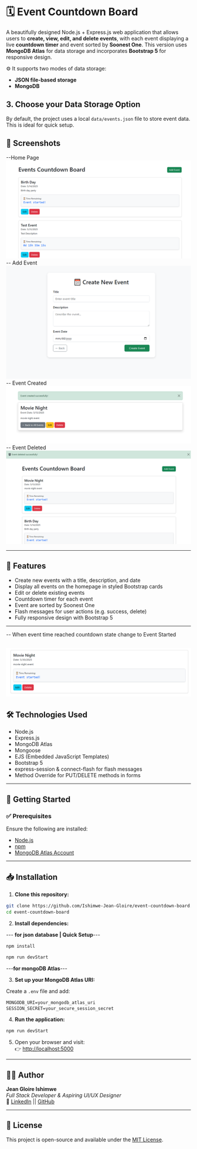 # 🗓️ Event Countdown Board

A beautifully designed Node.js + Express.js web application that allows users to **create, view, edit, and delete events**, with each event displaying a live **countdown timer** and event sorted by **Soonest One**. This version uses **MongoDB Atlas** for data storage and incorporates **Bootstrap 5** for responsive design.


⚙️ It supports two modes of data storage:
- **JSON file-based storage**
- **MongoDB** 

## 3. Choose your Data Storage Option

By default, the project uses a local `data/events.json` file to store event data. This is ideal for quick setup.


## 📸 Screenshots
 --Home Page
![Home Page](images/home.PNG)
-- Add Event
![Add Event](images/add-event.PNG)
-- Event Created
![Event Created](images/event-created.PNG)
-- Event Deleted
![Event Deleted](images/event-deleted.PNG)

---

## 📌 Features

- Create new events with a title, description, and date
- Display all events on the homepage in styled Bootstrap cards
- Edit or delete existing events
- Countdown timer for each event
- Event are sorted by Soonest One
- Flash messages for user actions (e.g. success, delete)
- Fully responsive design with Bootstrap 5

---

-- When event time reached countdown state change to Event Started

## ![Event Started](images/event-started.PNG)

## 🛠️ Technologies Used

- Node.js
- Express.js
- MongoDB Atlas
- Mongoose
- EJS (Embedded JavaScript Templates)
- Bootstrap 5
- express-session & connect-flash for flash messages
- Method Override for PUT/DELETE methods in forms

---

## 🚀 Getting Started

### ✅ Prerequisites

Ensure the following are installed:

- [Node.js](https://nodejs.org/)
- [npm](https://www.npmjs.com/)
- [MongoDB Atlas Account](https://www.mongodb.com/cloud/atlas/register)

---

## 📥 Installation

1. **Clone this repository:**

```bash
git clone https://github.com/Ishimwe-Jean-Gloire/event-countdown-board.git
cd event-countdown-board
```

2. **Install dependencies:**

--- **for json database | Quick Setup**---

```bash
npm install
```

```bash
npm run devStart
```
 
 ---**for mongoDB Atlas**---

3. **Set up your MongoDB Atlas URI:**

Create a `.env` file and add:

```
MONGODB_URI=your_mongodb_atlas_uri
SESSION_SECRET=your_secure_session_secret
```

4. **Run the application:**

```bash
npm run devStart
```

5. Open your browser and visit:  
   👉 [http://localhost:5000](http://localhost:5000)

---

## 🧑‍💻 Author

**Jean Gloire Ishimwe**  
_Full Stack Developer & Aspiring UI/UX Designer_  
🔗 [LinkedIn](https://www.linkedin.com/in/ishimwe-jean-gloire-129384260/) || [GitHub](https://github.com/Ishimwe-Jean-Gloire)

---

## 📄 License

This project is open-source and available under the [MIT License](LICENSE).
